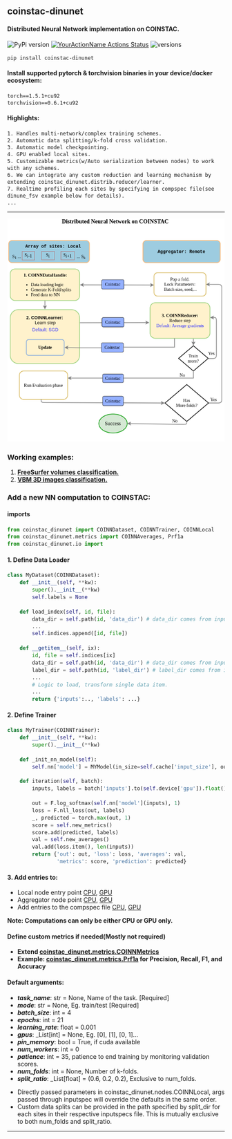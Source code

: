 ## coinstac-dinunet
#### Distributed Neural Network implementation  on COINSTAC.

![PyPi version](https://img.shields.io/pypi/v/coinstac-dinunet)
[![YourActionName Actions Status](https://github.com/trendscenter/coinstac-dinunet/workflows/build/badge.svg)](https://github.com/trendscenter/coinstac-dinunet/actions)
![versions](https://img.shields.io/pypi/pyversions/pybadges.svg)

```
pip install coinstac-dinunet
```
#### Install supported pytorch & torchvision binaries in your device/docker ecosystem:
```
torch==1.5.1+cu92
torchvision==0.6.1+cu92
```

#### Highlights:
```
1. Handles multi-network/complex training schemes.
2. Automatic data splitting/k-fold cross validation.
3. Automatic model checkpointing.
4. GPU enabled local sites.
5. Customizable metrics(w/Auto serialization between nodes) to work with any schemes.
6. We can integrate any custom reduction and learning mechanism by extending coinstac_dinunet.distrib.reducer/learner.
7. Realtime profiling each sites by specifying in compspec file(see dinune_fsv example below for details). 
...
```


<hr />

![DINUNET](assets/dinunet.png)


### Working examples:
1. **[FreeSurfer volumes classification.](https://github.com/trendscenter/dinunet_implementations/)**
2. **[VBM 3D images classification.](https://github.com/trendscenter/dinunet_implementations_gpu)**

### Add a new NN computation to COINSTAC:
#### imports
```python
from coinstac_dinunet import COINNDataset, COINNTrainer, COINNLocal
from coinstac_dinunet.metrics import COINNAverages, Prf1a
from coinstac_dinunet.io import 
```

#### 1. Define Data Loader
```python
class MyDataset(COINNDataset):
    def __init__(self, **kw):
        super().__init__(**kw)
        self.labels = None

    def load_index(self, id, file):
        data_dir = self.path(id, 'data_dir') # data_dir comes from inputspecs.json
        ...
        self.indices.append([id, file])

    def __getitem__(self, ix):
        id, file = self.indices[ix]
        data_dir = self.path(id, 'data_dir') # data_dir comes from inputspecs.json
        label_dir = self.path(id, 'label_dir') # label_dir comes from inputspecs.json
        ...
        # Logic to load, transform single data item.
        ...
        return {'inputs':.., 'labels': ...}
```

#### 2. Define Trainer
```python
class MyTrainer(COINNTrainer):
    def __init__(self, **kw):
        super().__init__(**kw)

    def _init_nn_model(self):
        self.nn['model'] = MYModel(in_size=self.cache['input_size'], out_size=self.cache['num_class'])

    def iteration(self, batch):
        inputs, labels = batch['inputs'].to(self.device['gpu']).float(), batch['labels'].to(self.device['gpu']).long()

        out = F.log_softmax(self.nn['model'](inputs), 1)
        loss = F.nll_loss(out, labels)
        _, predicted = torch.max(out, 1)
        score = self.new_metrics()
        score.add(predicted, labels)
        val = self.new_averages()
        val.add(loss.item(), len(inputs))
        return {'out': out, 'loss': loss, 'averages': val,
                'metrics': score, 'prediction': predicted}
```

#### 3. Add entries to:
* Local node entry point [CPU](https://github.com/trendscenter/dinunet_implementations/blob/master/local.py), [GPU](https://github.com/trendscenter/dinunet_implementations_gpu/blob/master/local.py)
* Aggregator node point [CPU](https://github.com/trendscenter/dinunet_implementations/blob/master/remote.py), [GPU](https://github.com/trendscenter/dinunet_implementations_gpu/blob/master/local.py)
* Add entries to the compspec file [CPU](https://github.com/trendscenter/dinunet_implementations/blob/master/compspec.json), [GPU](https://github.com/trendscenter/dinunet_implementations_gpu/blob/master/compspec.json)

**Note: Computations can only be either CPU or GPU only.**

#### Define custom metrics if needed(Mostly not required)

- **Extend [coinstac_dinunet.metrics.COINNMetrics](https://github.com/trendscenter/coinstac-dinunet/blob/main/coinstac_dinunet/metrics/metrics.py)**
- **Example: [coinstac_dinunet.metrics.Prf1a](https://github.com/trendscenter/coinstac-dinunet/blob/main/coinstac_dinunet/metrics/metrics.py) for Precision, Recall, F1, and Accuracy**


#### Default arguments:
* ***task_name***: str = None, Name of the task. [Required]
* ***mode***: str = None, Eg. train/test [Required]
* ***batch_size***: int = 4 
* ***epochs***: int = 21
* ***learning_rate***: float = 0.001
* ***gpus***: _List[int] = None, Eg. [0], [1], [0, 1]...
* ***pin_memory***: bool = True, if cuda available
* ***num_workers***: int = 0
* ***patience***: int = 35, patience to end training by monitoring validation scores.
* ***num_folds***: int = None, Number of k-folds. 
* ***split_ratio***: _List[float] = (0.6, 0.2, 0.2), Exclusive to num_folds. 
  
- Directly passed parameters in coinstac_dinunet.nodes.COINNLocal, args passed through inputspec will override the defaults in the same order.
- Custom data splits can be provided in the path specified by split_dir for each sites in their respective inputspecs file. This is mutually exclusive to both num_folds and split_ratio.

<hr >


